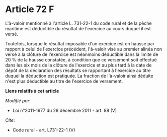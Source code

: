 # Article 72 F

L'à-valoir mentionné à l'article L. 731-22-1 du code rural et de la pêche maritime est déductible du résultat de l'exercice
au cours duquel il est versé. 

Toutefois, lorsque le résultat imposable d'un exercice est en hausse par rapport à celui de l'exercice précédent, l'à-valoir
visé au premier alinéa non versé à la clôture de l'exercice est néanmoins déductible dans la limite de 20 % de la hausse
constatée, à condition que ce versement soit effectué dans les six mois de la clôture de l'exercice et au plus tard à la date
de dépôt de la déclaration des résultats se rapportant à l'exercice au titre duquel la déduction est pratiquée. La fraction
de l'à-valoir ainsi déduite n'est plus déductible au titre de l'exercice de versement.

**Liens relatifs à cet article**

_Modifié par_:

  - Loi n°2011-1977 du 28 décembre 2011 - art. 88 (V)

_Cite_:

  - Code rural - art. L731-22-1 (V)
